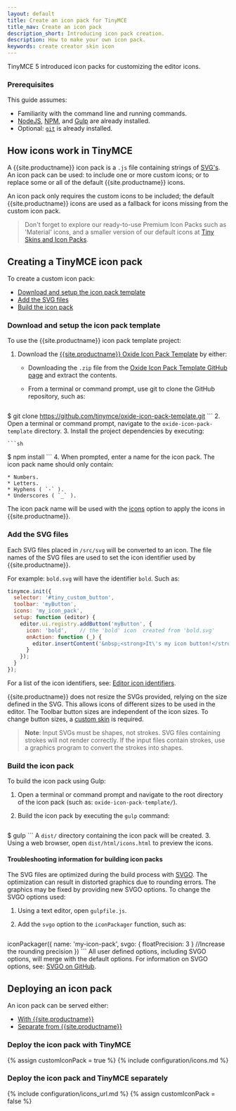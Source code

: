 ```yaml
---
layout: default
title: Create an icon pack for TinyMCE
title_nav: Create an icon pack
description_short: Introducing icon pack creation.
description: How to make your own icon pack.
keywords: create creator skin icon
---
```


TinyMCE 5 introduced icon packs for customizing the editor icons.

### Prerequisites

This guide assumes:

* Familiarity with the command line and running commands.
* [NodeJS](https://nodejs.org/en/), [NPM](https://www.npmjs.com), and [Gulp](https://gulpjs.com/) are already installed.
* Optional: [`git`](https://git-scm.com/) is already installed.

## How icons work in TinyMCE

A {{site.productname}} icon pack is a `.js` file containing strings of [SVG's](https://developer.mozilla.org/en-US/docs/Web/SVG). An icon pack can be used: to include one or more custom icons; or to replace some or all of the default {{site.productname}} icons.

An icon pack only requires the custom icons to be included; the default {{site.productname}} icons are used as a fallback for icons missing from the custom icon pack.

> Don't forget to explore our ready-to-use Premium Icon Packs such as 'Material' icons, and a smaller version of our default icons at [Tiny Skins and Icon Packs](https://apps.tiny.cloud/products/skins-and-icon-packs/).

## Creating a TinyMCE icon pack

To create a custom icon pack:
* [Download and setup the icon pack template](#downloadandsetuptheiconpacktemplate)
* [Add the SVG files](#addthesvgfiles)
* [Build the icon pack](#buildtheiconpack)

### Download and setup the icon pack template

To use the {{site.productname}} icon pack template project:

1. Download the [{{site.productname}} Oxide Icon Pack Template](https://github.com/tinymce/oxide-icon-pack-template) by either:

    - Downloading the `.zip` file from the [Oxide Icon Pack Template GitHub page](https://github.com/tinymce/oxide-icon-pack-template) and extract the contents.
    - From a terminal or command prompt, use git to clone the GitHub repository, such as:

        ```sh
$ git clone https://github.com/tinymce/oxide-icon-pack-template.git
        ```
2. Open a terminal or command prompt, navigate to the `oxide-icon-pack-template` directory.
3. Install the project dependencies by executing:

    ```sh
$ npm install
    ```
4. When prompted, enter a name for the icon pack. The icon pack name should only contain:

    * Numbers.
    * Letters.
    * Hyphens ( `-` ).
    * Underscores ( `_` ).

The icon pack name will be used with the [icons]({{site.baseurl}}/configure/editor-appearance/#icons) option to apply the icons in {{site.productname}}.

### Add the SVG files

Each SVG files placed in `/src/svg` will be converted to an icon. The file names of the SVG files are used to set the icon identifier used by {{site.productname}}.

For example: `bold.svg` will have the identifier `bold`. Such as:

```js
tinymce.init({
  selector: '#tiny_custom_button',
  toolbar: 'myButton',
  icons: 'my_icon_pack',
  setup: function (editor) {
    editor.ui.registry.addButton('myButton', {
      icon: 'bold',    // the 'bold' icon  created from 'bold.svg'
      onAction: function (_) {
        editor.insertContent('&nbsp;<strong>It\'s my icon button!</strong>&nbsp;');
      }
    });
  }
});
```

For a list of the icon identifiers, see: [Editor icon identifiers]({{site.baseurl}}/advanced/editor-icon-identifiers/).

{{site.productname}} does not resize the SVGs provided, relying on the size defined in the SVG. This allows icons of different sizes to be used in the editor. The Toolbar button sizes are independent of the icon sizes. To change button sizes, a [custom skin]({{site.baseurl}}/advanced/creating-a-skin/) is required.

> **Note**: Input SVGs must be shapes, not strokes. SVG files containing strokes will not render correctly. If the input files contain strokes, use a graphics program to convert the strokes into shapes.

### Build the icon pack

To build the icon pack using Gulp:

1. Open a terminal or command prompt and navigate to the root directory of the icon pack (such as: `oxide-icon-pack-template/`).
2. Build the icon pack by executing the `gulp` command:

    ```sh
$ gulp
    ```
    A `dist/` directory containing the icon pack will be created.
3. Using a web browser, open `dist/html/icons.html` to preview the icons.

#### Troubleshooting information for building icon packs
The SVG files are optimized during the build process with [SVGO](https://github.com/svg/svgo). The optimization can result in distorted graphics due to rounding errors. The graphics may be fixed by providing new SVGO options. To change the SVGO options used:

1. Using a text editor, open `gulpfile.js`.
2. Add the `svgo` option to the `iconPackager` function, such as:

    ```js
iconPackager({
  name: 'my-icon-pack',
  svgo: { floatPrecision: 3 } //Increase the rounding precision
})
    ```
All user defined options, including SVGO options, will merge with the default options. For information on SVGO options, see: [SVGO on GitHub](https://github.com/svg/svgo).

## Deploying an icon pack
An icon pack can be served either:

  * [With {{site.productname}}](#deploytheiconpackwithtinymce)
  * [Separate from {{site.productname}}](#deploytheiconpackandtinymceseparately)

### Deploy the icon pack with TinyMCE
{% assign customIconPack = true %}
{% include configuration/icons.md %}
### Deploy the icon pack and TinyMCE separately
{% include configuration/icons_url.md %}
{% assign customIconPack = false %}